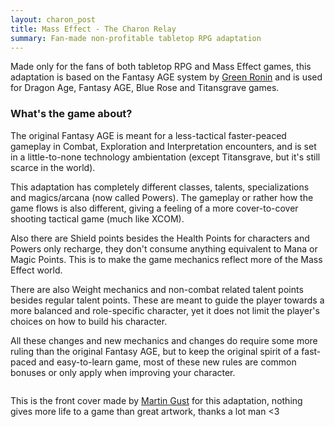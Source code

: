 ```yaml
---
layout: charon_post
title: Mass Effect - The Charon Relay
summary: Fan-made non-profitable tabletop RPG adaptation
---
```

Made only for the fans of both tabletop RPG and Mass Effect games, this adaptation is based on the Fantasy AGE system by [Green Ronin](http://greenronin.com/) and is used for  Dragon Age, Fantasy AGE, Blue Rose and Titansgrave games.

### What's the game about?
The original Fantasy AGE is meant for a less-tactical faster-peaced gameplay in Combat, Exploration and Interpretation encounters, and is set in a little-to-none technology ambientation (except Titansgrave, but it's still scarce in the world).

This adaptation has completely different classes, talents, specializations and magics/arcana (now called Powers). The gameplay or rather how the game flows is also different, giving a feeling of a more cover-to-cover shooting tactical game (much like XCOM).

Also there are Shield points besides the Health Points for characters and Powers only recharge, they don't consume anything equivalent to Mana or Magic Points. This is to make the game mechanics reflect more of the Mass Effect world.

There are also Weight mechanics and non-combat related talent points besides regular talent points. These are meant to guide the player towards a more balanced and role-specific character, yet it does not limit the player's choices on how to build his character.

All these changes and new mechanics and changes do require some more ruling than the original Fantasy AGE, but to keep the original spirit of a fast-paced and easy-to-learn game, most of these new rules are common bonuses or only apply when improving your character.

<span class="image featured"><img src="{{ site.baseurl }}/images/charon_cover.jpg" alt=""/></span>

This is the front cover made by [Martin Gust](http://martingust.deviantart.com/) for this adaptation, nothing gives more life to a game than great artwork, thanks a lot man <3


